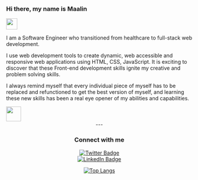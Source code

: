 
### Hi there, my name is Maalin 
<img src="https://media.giphy.com/media/hvRJCLFzcasrR4ia7z/giphy.gif" width="30px"/>
</h1></div>  
<p></div>I am a Software Engineer who transitioned from healthcare to full-stack web development.</p>

<p>I use web development tools to create dynamic, web accessible and responsive web applications using HTML, CSS, JavaScript. It is exciting to discover that these Front-end development skills ignite my creative and problem solving skills.</p>

<p>I always remind myself that every individual piece of myself has to be replaced and refunctioned to get the best version of myself, and learning these new skills has been a real eye opener of my abilities and capabilities.</p>
<img src="https://media.giphy.com/media/WUlplcMpOCEmTGBtBW/giphy.gif" width="40"> 
</div>
<div id="badges" align="center">
---
  
### Connect with me

<div><a href="https://twitter.com/moi2009">
  <img src="https://img.shields.io/badge/Twitter-blue?style=for-the-badge&logo=twitter&logoColor=white" alt="Twitter Badge"/>
</a></div>
<div><a href=""https://www.linkedin.com/in/maalin-o-801a841b3/">
  <img src="https://img.shields.io/badge/LinkedIn-blue?style=for-the-badge&logo=LinkedIn&logoColor=white" alt="LinkedIn Badge"/>
</a></div>
<div><img src="https://komarev.com/ghpvc/?username=maogaja&style=flat-square&color=blue" alt=""/></div>
     <div>
  
[![Top Langs](https://github-readme-stats.vercel.app/api/top-langs/?username=maogaja&layout=compact&theme=vision-friendly-dark)](https://github.com/maogaja/github-readme-stats)




















<!--
**maogaja/maogaja** is a ✨ _special_ ✨ repository because its `README.md` (this file) appears on your GitHub profile.

Here are some ideas to get you started:

- 🔭 I’m currently working on ...
- 🌱 I’m currently learning ...
- 👯 I’m looking to collaborate on ...
- 🤔 I’m looking for help with ...
- 💬 Ask me about ...
- 📫 How to reach me: ...
- 😄 Pronouns: ...
- ⚡ Fun fact: ...
-->
